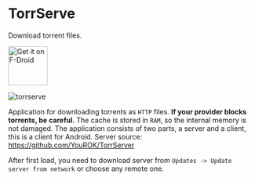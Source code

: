 # TorrServe

Download torrent files.

[<img src="https://fdroid.gitlab.io/artwork/badge/get-it-on.png"
     alt="Get it on F-Droid"
     height="80">](https://f-droid.org/packages/ru.yourok.torrserve/)

![torrserve](https://user-images.githubusercontent.com/53379023/140739930-4c41670f-f807-4a81-9462-e4beae8474d3.png)

Application for downloading torrents as `HTTP` files.
**If your provider blocks torrents, be careful**.
The cache is stored in `RAM`, so the internal memory is not damaged.
The application consists of two parts, a server and a client, this is a client for Android.
Server source: https://github.com/YouROK/TorrServer

After first load, you need to download server from `Updates -> Update server from network` or choose any remote one.

